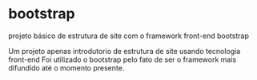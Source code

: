# bootstrap
projeto básico de estrutura de site com o framework front-end bootstrap

Um projeto apenas introdutorio de estrutura de site usando tecnologia front-end
Foi utilizado o bootstrap pelo fato de ser o framework mais difundido até o momento presente.
